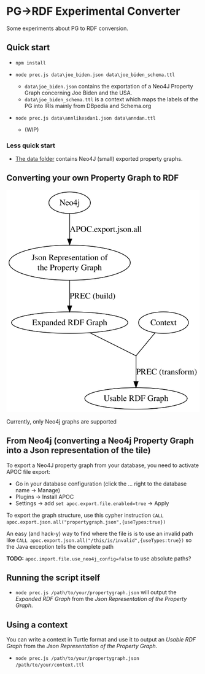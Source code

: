 # PG->RDF Experimental Converter

Some experiments about PG to RDF conversion.

## Quick start

- `npm install`

- `node prec.js data\joe_biden.json data\joe_biden_schema.ttl`
    - `data\joe_biden.json` contains the exportation of a Neo4J Property Graph concerning Joe Biden and the USA.
    - `data\joe_biden_schema.ttl` is a context which maps the labels of the PG into IRIs mainly from DBpedia and Schema.org

- `node prec.js data\annlikesdan1.json data\anndan.ttl`
    - (WIP)

### Less quick start

- [The data folder](data) contains Neo4J (small) exported property graphs.

## Converting your own Property Graph to RDF

![](doc/general_process.svg)

Currently, only Neo4j graphs are supported

## From Neo4j (converting a Neo4j Property Graph into a Json representation of the tile)

To export a Neo4J property graph from your database, you need to activate APOC file export:
- Go in your database configuration (click the ... right to the database name -> Manage)
- Plugins -> Install APOC
- Settings -> add `set apoc.export.file.enabled=true` -> Apply

To export the graph structure, use this cypher instruction
`CALL apoc.export.json.all("propertygraph.json",{useTypes:true})`

An easy (and hack-y) way to find where the file is is to use an invalid path like
`CALL apoc.export.json.all("/this/is/invalid",{useTypes:true})`
so the Java exception tells the complete path

**TODO:** `apoc.import.file.use_neo4j_config=false` to use absolute paths?

## Running the script itself

- `node prec.js /path/to/your/propertygraph.json` will output the *Expanded RDF Graph*
from the *Json Representation of the Property Graph*.

## Using a context

You can write a context in Turtle format and use it to output an *Usable RDF Graph*
from the *Json Representation of the Property Graph*.

- `node prec.js /path/to/your/propertygraph.json /path/to/your/context.ttl`


